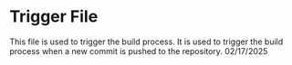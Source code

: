 # Trigger File
This file is used to trigger the build process. It is used to trigger the build process when a new commit is pushed to the repository. 
02/17/2025
